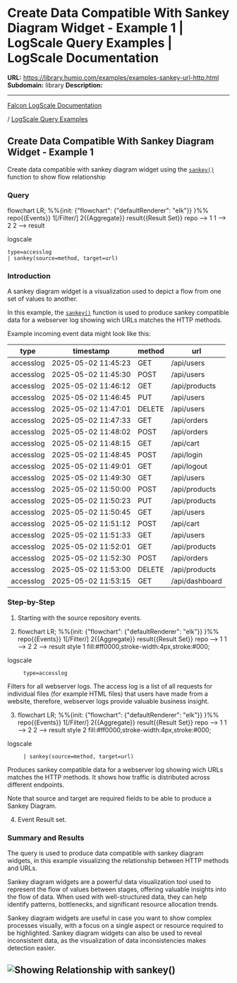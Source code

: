# Create Data Compatible With Sankey Diagram Widget - Example 1 | LogScale Query Examples | LogScale Documentation

**URL:** https://library.humio.com/examples/examples-sankey-url-http.html
**Subdomain:** library
**Description:** 

---

[Falcon LogScale Documentation](https://library.humio.com)

/ [LogScale Query Examples](examples.html)

## Create Data Compatible With Sankey Diagram Widget - Example 1

Create data compatible with sankey diagram widget using the [`sankey()`](https://library.humio.com/data-analysis/functions-sankey.html) function to show flow relationship 

### Query

flowchart LR; %%{init: {"flowchart": {"defaultRenderer": "elk"}} }%% repo{{Events}} 1[/Filter/] 2{{Aggregate}} result{{Result Set}} repo --> 1 1 --> 2 2 --> result

logscale
    
    
    type=accesslog
    | sankey(source=method, target=url)

### Introduction

A sankey diagram widget is a visualization used to depict a flow from one set of values to another. 

In this example, the [`sankey()`](https://library.humio.com/data-analysis/functions-sankey.html) function is used to produce sankey compatible data for a webserver log showing wich URLs matches the HTTP methods. 

Example incoming event data might look like this: 

type| timestamp| method| url  
---|---|---|---  
accesslog| 2025-05-02 11:45:23| GET| /api/users  
accesslog| 2025-05-02 11:45:30| POST| /api/users  
accesslog| 2025-05-02 11:46:12| GET| /api/products  
accesslog| 2025-05-02 11:46:45| PUT| /api/users  
accesslog| 2025-05-02 11:47:01| DELETE| /api/users  
accesslog| 2025-05-02 11:47:33| GET| /api/orders  
accesslog| 2025-05-02 11:48:02| POST| /api/orders  
accesslog| 2025-05-02 11:48:15| GET| /api/cart  
accesslog| 2025-05-02 11:48:45| POST| /api/login  
accesslog| 2025-05-02 11:49:01| GET| /api/logout  
accesslog| 2025-05-02 11:49:30| GET| /api/users  
accesslog| 2025-05-02 11:50:00| POST| /api/products  
accesslog| 2025-05-02 11:50:23| PUT| /api/products  
accesslog| 2025-05-02 11:50:45| GET| /api/users  
accesslog| 2025-05-02 11:51:12| POST| /api/cart  
accesslog| 2025-05-02 11:51:33| GET| /api/users  
accesslog| 2025-05-02 11:52:01| GET| /api/products  
accesslog| 2025-05-02 11:52:30| POST| /api/orders  
accesslog| 2025-05-02 11:53:00| DELETE| /api/products  
accesslog| 2025-05-02 11:53:15| GET| /api/dashboard  
  
### Step-by-Step

  1. Starting with the source repository events.

  2. flowchart LR; %%{init: {"flowchart": {"defaultRenderer": "elk"}} }%% repo{{Events}} 1[/Filter/] 2{{Aggregate}} result{{Result Set}} repo --> 1 1 --> 2 2 --> result style 1 fill:#ff0000,stroke-width:4px,stroke:#000;

logscale
         
         type=accesslog

Filters for all webserver logs. The access log is a list of all requests for individual files (for example HTML files) that users have made from a website, therefore, webserver logs provide valuable business insight. 

  3. flowchart LR; %%{init: {"flowchart": {"defaultRenderer": "elk"}} }%% repo{{Events}} 1[/Filter/] 2{{Aggregate}} result{{Result Set}} repo --> 1 1 --> 2 2 --> result style 2 fill:#ff0000,stroke-width:4px,stroke:#000;

logscale
         
         | sankey(source=method, target=url)

Produces sankey compatible data for a webserver log showing wich URLs matches the HTTP methods. It shows how traffic is distributed across different endpoints. 

Note that source and target are required fields to be able to produce a Sankey Diagram. 

  4. Event Result set.




### Summary and Results

The query is used to produce data compatible with sankey diagram widgets, in this example visualizing the relationship between HTTP methods and URLs. 

Sankey diagram widgets are a powerful data visualization tool used to represent the flow of values between stages, offering valuable insights into the flow of data. When used with well-structured data, they can help identify patterns, bottlenecks, and significant resource allocation trends. 

Sankey diagram widgets are useful in case you want to show complex processes visually, with a focus on a single aspect or resource required to be highlighted. Sankey diagram widgets can also be used to reveal inconsistent data, as the visualization of data inconsistencies makes detection easier. 

![Showing Relationship with sankey\(\)](images/sankey-url-http.png)  
---
